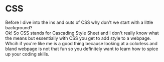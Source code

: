 <h1>CSS</h1>

<p>Before I dive into the ins and outs of CSS why don't we start with a little background?
  <br> Ok! So CSS stands for Cascading Style Sheet and I don't really know what the means but essentially with CSS you get to add style to a webpage. Whcih if you're like me is a good thing because looking at a colorless and bland webpage is not that fun so you definitely want to learn how to spice up your coding skills. </p>
